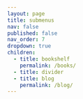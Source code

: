 ```yaml
---
layout: page
title: submenus
nav: false
published: false
nav_order: 7
dropdown: true
children:
  - title: bookshelf
    permalink: /books/
  - title: divider
  - title: blog
    permalink: /blog/
---
```

